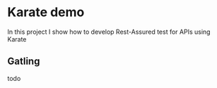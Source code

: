 # Karate demo

In this project I show how to develop Rest-Assured test for APIs using Karate

## Gatling

todo